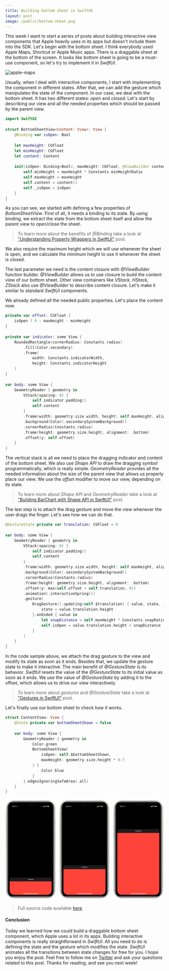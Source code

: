 ```yaml
---
title: Building bottom sheet in SwiftUI
layout: post
image: /public/bottom-sheet.png
---
```


This week I want to start a series of posts about building interactive view components that Apple heavily uses in its apps but doesn't include them into the SDK. Let's begin with the bottom sheet. I think everybody used Apple Maps, Shortcut or Apple Music apps. There is a draggable sheet at the bottom of the screen. It looks like bottom sheet is going to be a must-use component, so let's try to implement it in *SwiftUI*.

![apple-maps](/public/apple-maps.png)

Usually, when I deal with interactive components, I start with implementing the component in different states. After that, we can add the gesture which manipulates the state of the component. In our case, we deal with the bottom sheet. It has two different states: *open* and *closed*. Let's start by describing our view and all the needed properties which should be passed by the parent view.

```swift
import SwiftUI

struct BottomSheetView<Content: View>: View {
    @Binding var isOpen: Bool

    let maxHeight: CGFloat
    let minHeight: CGFloat
    let content: Content

    init(isOpen: Binding<Bool>, maxHeight: CGFloat, @ViewBuilder content: () -> Content) {
        self.minHeight = maxHeight * Constants.minHeightRatio
        self.maxHeight = maxHeight
        self.content = content()
        self._isOpen = isOpen
    }
}
```

As you can see, we started with defining a few properties of *BottomSheetView*. First of all, it needs a binding to its state. By using binding, we extract the state from the bottom sheet itself and allow the parent view to open/close the sheet. 

> To learn more about the benefits of *@Binding* take a look at ["Understanding Property Wrappers in SwiftUI"](/2019/06/12/understanding-property-wrappers-in-swiftui/) post.

We also require the maximum height which we will use whenever the sheet is open, and we calculate the minimum height to use it whenever the sheet is closed.

The last parameter we need is the content closure with *@ViewBuilder* function builder. *@ViewBuilder* allows us to use closure to build the content view of our bottom sheet. Other view containers like *VStack, HStack, ZStack* also use *@ViewBuilder* to describe content closure. Let's make it similar to standard *SwiftUI* components.

We already defined all the needed public properties. Let's place the content now. 

```swift
private var offset: CGFloat {
    isOpen ? 0 : maxHeight - minHeight
}

private var indicator: some View {
    RoundedRectangle(cornerRadius: Constants.radius)
        .fill(Color.secondary)
        .frame(
            width: Constants.indicatorWidth,
            height: Constants.indicatorHeight
    )
}

var body: some View {
    GeometryReader { geometry in
        VStack(spacing: 0) {
            self.indicator.padding()
            self.content
        }
        .frame(width: geometry.size.width, height: self.maxHeight, alignment: .top)
        .background(Color(.secondarySystemBackground))
        .cornerRadius(Constants.radius)
        .frame(height: geometry.size.height, alignment: .bottom)
        .offset(y: self.offset)
    }
}
```

The vertical stack is all we need to place the dragging indicator and content of the bottom sheet. We also use *Shape API* to draw the dragging symbol programmatically, which is really simple. *GeometryReader* provides all the needed information about the size of the parent view that allows us properly place our view. We use the *offset* modifier to move our view, depending on its state.

> To learn more about *Shape API* and *GeometryReader* take a look at ["Building BarChart with Shape API in SwiftUI"](/2019/08/14/building-barchart-with-shape-api-in-swiftui/) post.

The last step is to attach the drag gesture and move the view whenever the user drags the finger. Let's see how we can do that.

```swift
@GestureState private var translation: CGFloat = 0

var body: some View {
    GeometryReader { geometry in
        VStack(spacing: 0) {
            self.indicator.padding()
            self.content
        }
        .frame(width: geometry.size.width, height: self.maxHeight, alignment: .top)
        .background(Color(.secondarySystemBackground))
        .cornerRadius(Constants.radius)
        .frame(height: geometry.size.height, alignment: .bottom)
        .offset(y: max(self.offset + self.translation, 0))
        .animation(.interactiveSpring())
        .gesture(
            DragGesture().updating(self.$translation) { value, state, _ in
                state = value.translation.height
            }.onEnded { value in
                let snapDistance = self.maxHeight * Constants.snapRatio
                self.isOpen = value.translation.height < snapDistance
            }
        )
    }
}
```

In the code sample above, we attach the drag gesture to the view and modify its state as soon as it ends. Besides that, we update the gesture state to make it interactive. The main benefit of *@GestureState* is its behavior. *SwiftUI* resets the value of the *@GestureState* to its initial value as soon as it ends. We use the value of *@GestureState* by adding it to the offset, which allows us to drive our view interactively.

> To learn more about *gestures* and *@GestureState* take a look at ["Gestures in SwiftUI"](/2019/07/10/gestures-in-swiftui/) post.

Let's finally use our bottom sheet to check how it works.

```swift
struct ContentView: View {
    @State private var bottomSheetShown = false

    var body: some View {
        GeometryReader { geometry in
            Color.green
            BottomSheetView(
                isOpen: self.$bottomSheetShown,
                maxHeight: geometry.size.height * 0.7
            ) {
                Color.blue
            }
        }.edgesIgnoringSafeArea(.all)
    }
}
```

![bottom-sheet](/public/bottom-sheet.png)

> Full source code available [here](https://gist.github.com/mecid/78eab34d05498d6c60ae0f162bfd81ee)

#### Conclusion
Today we learned how we could build a draggable bottom sheet component, which Apple uses a lot in its apps. Building interactive components is really straightforward in *SwiftUI*. All you need to do is defining the state and the gesture which modifies the state. *SwiftUI* animates all the transitions between state changes for free for you. I hope you enjoy the post. Feel free to follow me on [Twitter](https://twitter.com/mecid) and ask your questions related to this post. Thanks for reading, and see you next week! 
